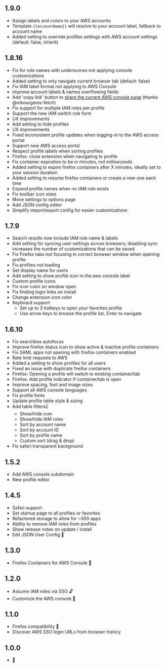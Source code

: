 ## 1.9.0
- Assign labels and colors to your AWS accounts
- Template `{{accountName}}` will resolve to your account label, fallback to account name
- Added setting to override profiles settings with AWS account settings (default: false, inherit)

## 1.8.16
- Fix for role names with underscores not applying console customizations
- Added setting to only navigate current browser tab (default: false)
- Fix IAM label format not applying to AWS Console
- Improve account labels & names overflowing fields
- Add 'copy link' button to [share the current AWS console page](https://docs.aws.amazon.com/singlesignon/latest/userguide/createshortcutlink.html) (thanks @mbourgeois-fetch)
- Fix support for multiple IAM roles per profile
- Support the new IAM switch role form
- UX improvements
- Add setting to hide profiles
- UX improvements
- Fixed inconsistent profile updates when logging-in to the AWS access portal
- Support new AWS access portal
- Respect profile labels when sorting profiles
- Firefox: close extension when navigating to profile
- Fix container expiration to be in minutes, not milliseconds
- Added setting to expire firefox containers after X minutes, ideally set to your session duration
- Added setting to resume firefox containers or create a new one each time
- Expand profile names when no IAM role exists
- Fix toolbar icon sizes
- Move settings to options page
- Add JSON config editor
- Simplify import/export config for easier customizations

## 1.7.9
- Search results now include IAM role name & labels
- Add setting for syncing user settings across browsers; disabling sync increases the number of customizations that can be saved
- Fix Firefox tabs not focusing in correct browser window when opening profile
- Fix profiles not loading
- Set display name for users
- Add setting to show profile icon in the aws console label
- Custom profile icons
- Fix icon color on window open
- Fix finding login links on install
- Change extension icon color
- Keyboard support
  - Set up to 3 hotkeys to open your favorites profile
  - Use arrow keys to browse the profile list, Enter to navigate

## 1.6.10
- Fix searchbox autofocus
- Improve firefox status icon to show active & inactive profile containers
- Fix SAML apps not opening with firefox containers enabled
- Rate limit requests to AWS
- Added a setting to show profiles for all users
- Fixed an issue with duplicate firefox containers
- Firefox: Opening a profile will switch to existing container/tab
- Firefox: Add profile indicator if container/tab is open
- Improve spacing, font and image sizes
- Support all AWS console languages
- Fix profile fonts
- Update profile table style & sizing
- Add table filters🎚️
  - Show/hide icon
  - Show/hide IAM roles
  - Sort by account name
  - Sort by account ID
  - Sort by profile name
  - Custom sort (drag & drop)
- Fix safari transparent background

## 1.5.2
- Add AWS console subdomain
- New profile editor

## 1.4.5
- Safari support
- Set startup page to all profiles or favorites
- Refactored storage to allow for ~500 apps
- Ability to remove IAM roles from profiles
- Show release notes on update / install
- Edit JSON User Config 📝

## 1.3.0
- Firefox Containers for AWS Console 🦊

## 1.2.0
- Assume IAM roles via SSO 🔓
- Customize the AWS console 🎨

## 1.1.0
- Firefox compatibility 🦊
- Discover AWS SSO login URLs from browser history

## 1.0.0
- 🎂
